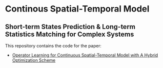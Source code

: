 # Continous Spatial-Temporal Model

## Short-term States Prediction & Long-term Statistics Matching for Complex Systems


This repository contains the code for the paper:
- [Operator Learning for Continuous Spatial-Temporal Model with A Hybrid Optimization Scheme](https://arxiv.org/abs/2311.11798)
